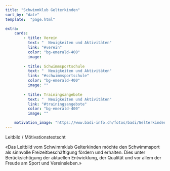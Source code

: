 ```yaml
---
title: "Schwimmklub Gelterkinden"
sort_by: "date"
template:  "page.html"

extra:
    cards:
        - title: Verein
          text: "  Neuigkeiten und Aktivitäten"
          link: "#verein"
          color: "bg-emerald-400"
          image: 
        
        - title: Schwimmsportschule
          text: "  Neuigkeiten und Aktivitäten"
          link: "#schwimmsportschule"
          color: "bg-emerald-400"
          image: ""
        
        - title: Trainingsangebote
          text: "  Neuigkeiten und Aktivitäten"
          link: "#trainingsangebote"
          color: "bg-emerald-400"
          image: ""

    motivation_image: "https://www.badi-info.ch/fotos/badi/Gelterkinden-Hallenbad.jpg"
---
```



Leitbild / Mötivationstextscht

«Das Leitbild vom Schwimmklub Gelterkinden möchte den Schwimmsport als sinnvolle Freizeitbeschäftigung fördern und erhalten. Dies unter Berücksichtigung der aktuellen Entwicklung, der Qualität und vor allem der Freude am Sport und Vereinsleben.»